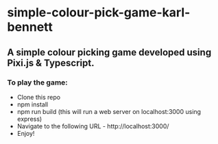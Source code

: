 # simple-colour-pick-game-karl-bennett

## A simple colour picking game developed using Pixi.js & Typescript.

### To play the game:

- Clone this repo
- npm install
- npm run build (this will run a web server on localhost:3000 using express)
- Navigate to the following URL - http://localhost:3000/
- Enjoy!
